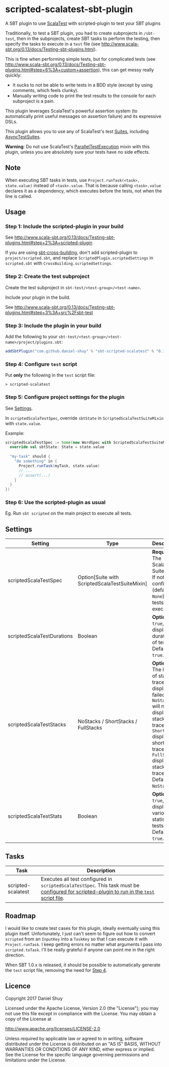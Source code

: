 # scripted-scalatest-sbt-plugin
A SBT plugin to use [ScalaTest](http://www.scalatest.org/) with scripted-plugin to test your SBT plugins

Traditionally, to test a SBT plugin, you had to create subprojects in `/sbt-test`, then in the subprojects, create SBT tasks to perform the testing, then specify the tasks to execute in a `test` file (see http://www.scala-sbt.org/0.13/docs/Testing-sbt-plugins.html).

This is fine when performing simple tests, but for complicated tests (see http://www.scala-sbt.org/0.13/docs/Testing-sbt-plugins.html#step+6%3A+custom+assertion), this can get messy really quickly:
- It sucks to not be able to write tests in a BDD style (except by using comments, which feels clunky).
- Manually writing code to print the test results to the console for each subproject is a pain.

This plugin leverages ScalaTest's powerful assertion system (to automatically print useful messages on assertion failure) and its expressive DSLs.

This plugin allows you to use any of ScalaTest's test [Suites](http://www.scalatest.org/user_guide/selecting_a_style), including [AsyncTestSuites](http://www.scalatest.org/user_guide/async_testing).

__Warning__: Do not use ScalaTest's [ParallelTestExecution](http://doc.scalatest.org/3.0.0/index.html#org.scalatest.ParallelTestExecution) mixin with this plugin, unless you are absolutely sure your tests have no side effects.

## Note
When executing SBT tasks in tests, use `Project.runTask(<task>, state.value)` instead of `<task>.value`. That is because calling `<task>.value` declares it as a dependency, which executes before the tests, not when the line is called.

## Usage

### Step 1: Include the scripted-plugin in your build

See http://www.scala-sbt.org/0.13/docs/Testing-sbt-plugins.html#step+2%3A+scripted-plugin

If you are using [sbt-cross-building](https://github.com/jrudolph/sbt-cross-building), don't add scripted-plugin to `project/scripted.sbt`, and replace `ScriptedPlugin.scriptedSettings` in `scripted.sbt` with `CrossBuilding.scriptedSettings`.

### Step 2: Create the test subproject

Create the test subproject in `sbt-test/<test-group>/<test-name>`.

Include your plugin in the build.

See http://www.scala-sbt.org/0.13/docs/Testing-sbt-plugins.html#step+3%3A+src%2Fsbt-test

### Step 3: Include the plugin in your build

Add the following to your `sbt-test/<test-group>/<test-name>/project/plugins.sbt`:
```scala
addSbtPlugin("com.github.daniel-shuy" % "sbt-scripted-scalatest" % "0.1.0")
```

### Step 4: Configure `test` script

Put __only__ the following in the `test` script file:

`> scripted-scalatest`

### Step 5: Configure project settings for the plugin

See [Settings](#settings).

In `scriptedScalaTestSpec`, override `sbtState` in `ScriptedScalaTestSuiteMixin` with `state.value`.

Example:
```scala
scriptedScalaTestSpec := Some(new WordSpec with ScriptedScalaTestSuiteMixin {
  override val sbtState: State = state.value
    
  "my-task" should {
    "do something" in {
      Project.runTask(myTask, state.value)
      // ...
      // assert(...)
    }
  }
})
```

### Step 6: Use the scripted-plugin as usual

Eg. Run `sbt scripted` on the main project to execute all tests.

## Settings

| Setting                    | Type                                           | Description                                                                                                                                                                                                                     |
| -------------------------- | ---------------------------------------------- | ------------------------------------------------------------------------------------------------------------------------------------------------------------------------------------------------------------------------------- |
| scriptedScalaTestSpec      | Option[Suite with ScriptedScalaTestSuiteMixin] | __Required__. The ScalaTest Suite/Spec. If not configured (defaults to `None`), no tests will be executed.                                                                                                                      |
| scriptedScalaTestDurations | Boolean                                        | __Optional__. If `true`, displays durations of tests. Defaults to `true`.                                                                                                                                                       |
| scriptedScalaTestStacks    | NoStacks / ShortStacks / FullStacks            | __Optional__. The length of stack traces to display for failed tests. `NoStacks` will not display any stack traces. `ShortStacks` displays short stack traces. `FullStacks` displays full stack traces. Defaults to `NoStacks`. |
| scriptedScalaTestStats     | Boolean                                        | __Optional__. If `true`, displays various statistics of tests. Defaults to `true`.                                                                                                                                              |

## Tasks

| Task               | Description                                                                                                                                                                                                                                                                 |
| ------------------ | --------------------------------------------------------------------------------------------------------------------------------------------------------------------------------------------------------------------------------------------------------------------------- |
| scripted-scalatest | Executes all test configured in `scriptedScalaTestSpec`. This task must be [configured for scripted-plugin to run in the `test` script file](https://github.com/daniel-shuy/scripted-scalatest-sbt-plugin/new/master?readme=1#user-content-step-4-configure-test-script). |

## Roadmap

I would like to create test cases for this plugin, ideally eventually using this plugin itself. Unfortunately, I just can't seem to figure out how to convert `scripted` from an `InputKey` into a `TaskKey` so that I can execute it with `Project.runTask`. I keep getting errors no matter what arguments I pass into `scripted.toTask`. I'll be really grateful if anyone can point me in the right direction.

When SBT 1.0.x is released, it should be possible to automatically generate the `test` script file, removing the need for [Step 4](#step-4-configure-test-script).

## Licence

Copyright 2017 Daniel Shuy

Licensed under the Apache License, Version 2.0 (the "License"); you may not use this file except in compliance with the License. You may obtain a copy of the License at

http://www.apache.org/licenses/LICENSE-2.0

Unless required by applicable law or agreed to in writing, software distributed under the License is distributed on an "AS IS" BASIS, WITHOUT WARRANTIES OR CONDITIONS OF ANY KIND, either express or implied. See the License for the specific language governing permissions and limitations under the License.
